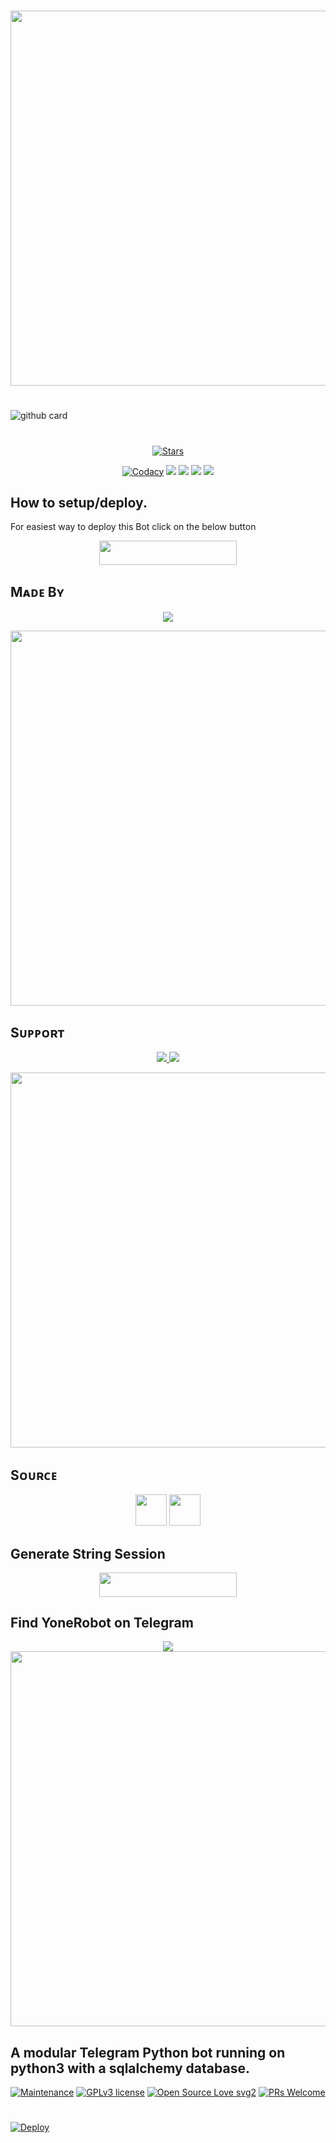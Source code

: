 #

<a href="https://github.com/BotMasterOfficial/YoneRobot"><img src="https://img.shields.io/badge/YoneRobot-gold?&style=flat-square?&logo=github" width=600px></a></p>

#

![github card](https://github-readme-stats.vercel.app/api/pin/?username=BotMasterOfficial&repo=YoneRobot&theme=dark)

#

<p align="center">
    <a href="https://github.com/BotMasterOfficial/YoneRobot/stargazers"><img src="https://img.shields.io/github/stars/BotMasterOfficial/YoneRobot?label=Stars&style=flat-square&logo=github&color=F10070" alt="Stars" /></a>
</p>
<p align="center">
    <a href="https://app.codacy.com/manual/BotMasterOfficial/YoneRobot/dashboard"> <img src="https://img.shields.io/codacy/grade/4d58f2a402b54aed8a7d95f7add45a81?color=brightgreen&logo=codacy&logoColor=green&style=for-the-badge" alt="Codacy" /></a>
    <a href="https://github.com/BotMasterOfficial/YoneRobot"> <img src="https://img.shields.io/github/repo-size/BotMasterOfficial/YoneRobot?color=orange&logo=github&logoColor=green&style=for-the-badge" /></a>
    <a href="https://github.com/BotMasterOfficial/YoneRobot/commits/mukesh"> <img src="https://img.shields.io/github/last-commit/BotMasterOfficial/YoneRobot?color=blue&logo=github&logoColor=green&style=for-the-badge" /></a>
    <a href="https://github.com/BotMasterOfficial/YoneRobot/issues"> <img src="https://img.shields.io/github/issues/BotMasterOfficial/YoneRobot?color=blueviolet&logo=github&logoColor=green&style=for-the-badge" /></a>
    <a href="https://github.com/BotMasterOfficial/YoneRobot/network/members"> <img src="https://img.shields.io/github/forks/BotMasterOfficial/YoneRobot?color=red&logo=github&logoColor=green&style=for-the-badge" /></a>  
</p>

##

## How to setup/deploy.
For easiest way to deploy this Bot click on the below button
<p align="center"><a href="https://heroku.com/deploy?template=https://github.com/BotMasterOfficial/YoneRobot"> <img src="https://img.shields.io/badge/Deploy%20To%20Heroku-black?style=for-the-badge&logo=heroku" width="220" height="38.45"/></a></p>
 
##

## Mᴀᴅᴇ Bʏ

<p align="center">
    <a href="https://t.me/mkspali"> <img src="https://img.shields.io/badge/Bestest-Master-ff69b4" /> </a>
</p>
<a href="https://t.me/mkspali"><img src="https://img.shields.io/badge/Telegram-Mukesh%20Solanki-gold?&style=flat-square?&logo=telegram" width=600px></a></p>


##

## Sᴜᴘᴘᴏʀᴛ

<p align="center">
    <a href="https://t.me/BotMasterOfficial"> <img src="https://img.shields.io/badge/Join-Our-green" /> <img src="https://img.shields.io/badge/Support-Group-critical" /> </a>
</p>
<a href="https://t.me/BotMasterOfficial"><img src="https://img.shields.io/badge/Telegram-Bot%20Master%20Official%20-gold?&style=flat-square?&logo=telegram" width=600px></a></p>


##

## Sᴏᴜʀᴄᴇ

<p align="center">
    <img src="https://img.shields.io/badge/Python-black" width=50px/>  <img src="https://img.shields.io/badge/Telethn-black" width=50px/>
</p>

##

## Generate String Session

<p align="center"><a href="https://replit.com/@Aviyu/generatestringsession?v=1"> <img src="https://img.shields.io/badge/String%20Session-black?style=for-the-badge&logo=replit" width="220" height="38.45"/></a></p>
 
##

## Find YoneRobot on Telegram
<p align="center">
    <a href="https://t.me/Yone_Robot"> <img src="https://img.shields.io/badge/Best-Bot-ff69b4" /> </a>
    <a href="https://t.me/Yone_Robot"><img src="https://img.shields.io/badge/Telegram-YoneRobot-gold?&style=flat-square?&logo=telegram" width=600px></a></p>
</p>

##

## A modular Telegram Python bot running on python3 with a sqlalchemy database.

[![Maintenance](https://img.shields.io/badge/Maintained%3F-yes-green.svg)](https://GitHub.com/BotMasterOfficial/YoneRobot.js/graphs/commit-activity) [![GPLv3 license](https://img.shields.io/badge/License-GPLv3-blue.svg)](https://perso.crans.org/besson/LICENSE.html) [![Open Source Love svg2](https://badges.frapsoft.com/os/v2/open-source.svg?v=103)](https://github.com/ellerbrock/open-source-badges/) 
[![PRs Welcome](https://img.shields.io/badge/PRs-welcome-brightgreen.svg?style=flat-square)](https://makeapullrequest.com)

#

[![Deploy](https://telegra.ph/file/e75b8ff32e728d5780ee6.png)](https://heroku.com/deploy?template=https://github.com/BotMasterOfficial/YoneRobot.git)

#
